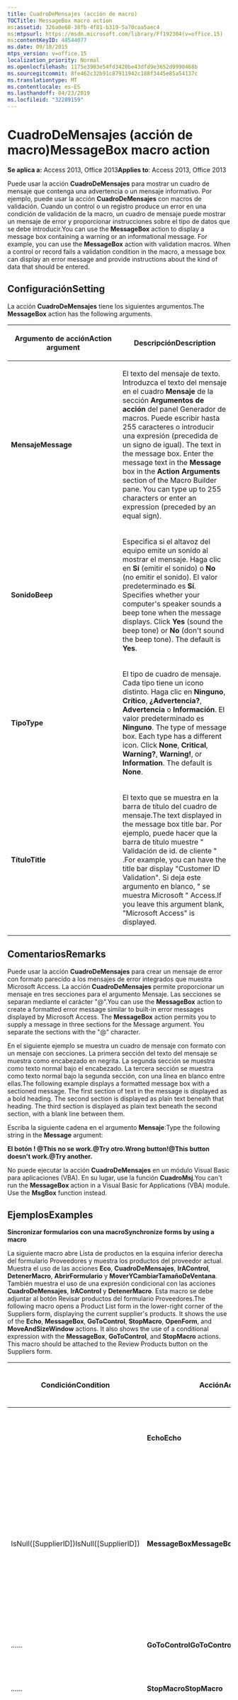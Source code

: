 ```yaml
---
title: CuadroDeMensajes (acción de macro)
TOCTitle: MessageBox macro action
ms:assetid: 326a0e68-38fb-4f81-b319-5a70caa5aec4
ms:mtpsurl: https://msdn.microsoft.com/library/Ff192304(v=office.15)
ms:contentKeyID: 48544077
ms.date: 09/18/2015
mtps_version: v=office.15
localization_priority: Normal
ms.openlocfilehash: 1175e3903e54fd3420be43dfd9e3652d9990468b
ms.sourcegitcommit: 8fe462c32b91c87911942c188f3445e85a54137c
ms.translationtype: MT
ms.contentlocale: es-ES
ms.lasthandoff: 04/23/2019
ms.locfileid: "32289159"
---
```

# <a name="messagebox-macro-action"></a><span data-ttu-id="b8e14-102">CuadroDeMensajes (acción de macro)</span><span class="sxs-lookup"><span data-stu-id="b8e14-102">MessageBox macro action</span></span>

<span data-ttu-id="b8e14-103">**Se aplica a:** Access 2013, Office 2013</span><span class="sxs-lookup"><span data-stu-id="b8e14-103">**Applies to**: Access 2013, Office 2013</span></span>

<span data-ttu-id="b8e14-p101">Puede usar la acción **CuadroDeMensajes** para mostrar un cuadro de mensaje que contenga una advertencia o un mensaje informativo. Por ejemplo, puede usar la acción **CuadroDeMensajes** con macros de validación. Cuando un control o un registro produce un error en una condición de validación de la macro, un cuadro de mensaje puede mostrar un mensaje de error y proporcionar instrucciones sobre el tipo de datos que se debe introducir.</span><span class="sxs-lookup"><span data-stu-id="b8e14-p101">You can use the **MessageBox** action to display a message box containing a warning or an informational message. For example, you can use the **MessageBox** action with validation macros. When a control or record fails a validation condition in the macro, a message box can display an error message and provide instructions about the kind of data that should be entered.</span></span>

## <a name="setting"></a><span data-ttu-id="b8e14-107">Configuración</span><span class="sxs-lookup"><span data-stu-id="b8e14-107">Setting</span></span>

<span data-ttu-id="b8e14-108">La acción **CuadroDeMensajes** tiene los siguientes argumentos.</span><span class="sxs-lookup"><span data-stu-id="b8e14-108">The **MessageBox** action has the following arguments.</span></span>

<table>
<colgroup>
<col style="width: 50%" />
<col style="width: 50%" />
</colgroup>
<thead>
<tr class="header">
<th><p><span data-ttu-id="b8e14-109">Argumento de acción</span><span class="sxs-lookup"><span data-stu-id="b8e14-109">Action argument</span></span></p></th>
<th><p><span data-ttu-id="b8e14-110">Descripción</span><span class="sxs-lookup"><span data-stu-id="b8e14-110">Description</span></span></p></th>
</tr>
</thead>
<tbody>
<tr class="odd">
<td><p><span data-ttu-id="b8e14-111"><strong>Mensaje</strong></span><span class="sxs-lookup"><span data-stu-id="b8e14-111"><strong>Message</strong></span></span></p></td>
<td><p><span data-ttu-id="b8e14-p102">El texto del mensaje de texto. Introduzca el texto del mensaje en el cuadro <strong>Mensaje</strong> de la sección <strong>Argumentos de acción</strong> del panel Generador de macros. Puede escribir hasta 255 caracteres o introducir una expresión (precedida de un signo de igual).  </span><span class="sxs-lookup"><span data-stu-id="b8e14-p102">The text in the message box. Enter the message text in the <strong>Message</strong> box in the <strong>Action Arguments</strong> section of the Macro Builder pane. You can type up to 255 characters or enter an expression (preceded by an equal sign).</span></span></p></td>
</tr>
<tr class="even">
<td><p><span data-ttu-id="b8e14-115"><strong>Sonido</strong></span><span class="sxs-lookup"><span data-stu-id="b8e14-115"><strong>Beep</strong></span></span></p></td>
<td><p><span data-ttu-id="b8e14-p103">Especifica si el altavoz del equipo emite un sonido al mostrar el mensaje. Haga clic en <strong>Sí</strong> (emitir el sonido) o <strong>No</strong> (no emitir el sonido). El valor predeterminado es <strong>Sí</strong>.  </span><span class="sxs-lookup"><span data-stu-id="b8e14-p103">Specifies whether your computer's speaker sounds a beep tone when the message displays. Click <strong>Yes</strong> (sound the beep tone) or <strong>No</strong> (don't sound the beep tone). The default is <strong>Yes</strong>.</span></span></p></td>
</tr>
<tr class="odd">
<td><p><span data-ttu-id="b8e14-119"><strong>Tipo</strong></span><span class="sxs-lookup"><span data-stu-id="b8e14-119"><strong>Type</strong></span></span></p></td>
<td><p><span data-ttu-id="b8e14-p104">El tipo de cuadro de mensaje. Cada tipo tiene un icono distinto. Haga clic en <strong>Ninguno</strong>, <strong>Crítico</strong>, <strong>¿Advertencia?</strong>, <strong>Advertencia</strong> o <strong>Información</strong>. El valor predeterminado es <strong>Ninguno</strong>.  </span><span class="sxs-lookup"><span data-stu-id="b8e14-p104">The type of message box. Each type has a different icon. Click <strong>None</strong>, <strong>Critical</strong>, <strong>Warning?</strong>, <strong>Warning!</strong>, or <strong>Information</strong>. The default is <strong>None</strong>.</span></span></p></td>
</tr>
<tr class="even">
<td><p><span data-ttu-id="b8e14-124"><strong>Título</strong></span><span class="sxs-lookup"><span data-stu-id="b8e14-124"><strong>Title</strong></span></span></p></td>
<td><p><span data-ttu-id="b8e14-125">El texto que se muestra en la barra de título del cuadro de mensaje.</span><span class="sxs-lookup"><span data-stu-id="b8e14-125">The text displayed in the message box title bar.</span></span> <span data-ttu-id="b8e14-126">Por ejemplo, puede hacer que la barra de título muestre &quot; Validación de id. de cliente &quot; .</span><span class="sxs-lookup"><span data-stu-id="b8e14-126">For example, you can have the title bar display &quot;Customer ID Validation&quot;.</span></span> <span data-ttu-id="b8e14-127">Si deja este argumento en blanco, &quot; se muestra Microsoft &quot; Access.</span><span class="sxs-lookup"><span data-stu-id="b8e14-127">If you leave this argument blank, &quot;Microsoft Access&quot; is displayed.</span></span></p></td>
</tr>
</tbody>
</table>


## <a name="remarks"></a><span data-ttu-id="b8e14-128">Comentarios</span><span class="sxs-lookup"><span data-stu-id="b8e14-128">Remarks</span></span>

<span data-ttu-id="b8e14-p106">Puede usar la acción **CuadroDeMensajes** para crear un mensaje de error con formato parecido a los mensajes de error integrados que muestra Microsoft Access. La acción **CuadroDeMensajes** permite proporcionar un mensaje en tres secciones para el argumento Mensaje. Las secciones se separan mediante el carácter "@".</span><span class="sxs-lookup"><span data-stu-id="b8e14-p106">You can use the **MessageBox** action to create a formatted error message similar to built-in error messages displayed by Microsoft Access. The **MessageBox** action permits you to supply a message in three sections for the Message argument. You separate the sections with the "@" character.</span></span>

<span data-ttu-id="b8e14-p107">En el siguiente ejemplo se muestra un cuadro de mensaje con formato con un mensaje con secciones. La primera sección del texto del mensaje se muestra como encabezado en negrita. La segunda sección se muestra como texto normal bajo el encabezado. La tercera sección se muestra como texto normal bajo la segunda sección, con una línea en blanco entre ellas.</span><span class="sxs-lookup"><span data-stu-id="b8e14-p107">The following example displays a formatted message box with a sectioned message. The first section of text in the message is displayed as a bold heading. The second section is displayed as plain text beneath that heading. The third section is displayed as plain text beneath the second section, with a blank line between them.</span></span>

<span data-ttu-id="b8e14-136">Escriba la siguiente cadena en el argumento **Mensaje**:</span><span class="sxs-lookup"><span data-stu-id="b8e14-136">Type the following string in the **Message** argument:</span></span>

<span data-ttu-id="b8e14-137">**El botón \! @This no se work.@Try otro.**</span><span class="sxs-lookup"><span data-stu-id="b8e14-137">**Wrong button\!@This button doesn't work.@Try another.**</span></span>

<span data-ttu-id="b8e14-p108">No puede ejecutar la acción **CuadroDeMensajes** en un módulo Visual Basic para aplicaciones (VBA). En su lugar, use la función **CuadroMsj**.</span><span class="sxs-lookup"><span data-stu-id="b8e14-p108">You can't run the **MessageBox** action in a Visual Basic for Applications (VBA) module. Use the **MsgBox** function instead.</span></span>

## <a name="examples"></a><span data-ttu-id="b8e14-140">Ejemplos</span><span class="sxs-lookup"><span data-stu-id="b8e14-140">Examples</span></span>

<span data-ttu-id="b8e14-141">**Sincronizar formularios con una macro**</span><span class="sxs-lookup"><span data-stu-id="b8e14-141">**Synchronize forms by using a macro**</span></span>

<span data-ttu-id="b8e14-p109">La siguiente macro abre Lista de productos en la esquina inferior derecha del formulario Proveedores y muestra los productos del proveedor actual. Muestra el uso de las acciones **Eco**, **CuadroDeMensajes**, **IrAControl**, **DetenerMacro**, **AbrirFormulario** y **MoverYCambiarTamañoDeVentana**. También muestra el uso de una expresión condicional con las acciones **CuadroDeMensajes**, **IrAControl** y **DetenerMacro**. Esta macro se debe adjuntar al botón Revisar productos del formulario Proveedores.</span><span class="sxs-lookup"><span data-stu-id="b8e14-p109">The following macro opens a Product List form in the lower-right corner of the Suppliers form, displaying the current supplier's products. It shows the use of the **Echo**, **MessageBox**, **GoToControl**, **StopMacro**, **OpenForm**, and **MoveAndSizeWindow** actions. It also shows the use of a conditional expression with the **MessageBox**, **GoToControl**, and **StopMacro** actions. This macro should be attached to the Review Products button on the Suppliers form.</span></span>

<table>
<colgroup>
<col style="width: 25%" />
<col style="width: 25%" />
<col style="width: 25%" />
<col style="width: 25%" />
</colgroup>
<thead>
<tr class="header">
<th><p><span data-ttu-id="b8e14-146">Condición</span><span class="sxs-lookup"><span data-stu-id="b8e14-146">Condition</span></span></p></th>
<th><p><span data-ttu-id="b8e14-147">Acción</span><span class="sxs-lookup"><span data-stu-id="b8e14-147">Action</span></span></p></th>
<th><p><span data-ttu-id="b8e14-148">Argumentos: Configuración</span><span class="sxs-lookup"><span data-stu-id="b8e14-148">Arguments: Setting</span></span></p></th>
<th><p><span data-ttu-id="b8e14-149">Comentario</span><span class="sxs-lookup"><span data-stu-id="b8e14-149">Comment</span></span></p></th>
</tr>
</thead>
<tbody>
<tr class="odd">
<td><p></p></td>
<td><p><span data-ttu-id="b8e14-150"><strong>Echo</strong></span><span class="sxs-lookup"><span data-stu-id="b8e14-150"><strong>Echo</strong></span></span></p></td>
<td><p><span data-ttu-id="b8e14-151"><strong>Eco activo</strong>: <strong>No</strong></span><span class="sxs-lookup"><span data-stu-id="b8e14-151"><strong>Echo On</strong>: <strong>No</strong></span></span></p></td>
<td><p><span data-ttu-id="b8e14-152">Detener la actualización de la pantalla mientras se ejecuta la macro.</span><span class="sxs-lookup"><span data-stu-id="b8e14-152">Stop screen updating while the macro is running.</span></span></p></td>
</tr>
<tr class="even">
<td><p><span data-ttu-id="b8e14-153">IsNull([SupplierID])</span><span class="sxs-lookup"><span data-stu-id="b8e14-153">IsNull([SupplierID])</span></span></p></td>
<td><p><span data-ttu-id="b8e14-154"><strong>MessageBox</strong></span><span class="sxs-lookup"><span data-stu-id="b8e14-154"><strong>MessageBox</strong></span></span></p></td>
<td><p><span data-ttu-id="b8e14-155"><strong>Mensaje</strong>: Mueva al registro de proveedores los productos que quiera ver y haga clic en el botón Revisar productos de nuevo.</span><span class="sxs-lookup"><span data-stu-id="b8e14-155"><strong>Message</strong>: Move to the supplier record whose products you want to see, then click the Review Products button again.</span></span> <span data-ttu-id="b8e14-156"><strong>Pitido</strong>: <strong>YesType</strong>: <strong>NoneTitle</strong>: Select a Supplier</span><span class="sxs-lookup"><span data-stu-id="b8e14-156"><strong>Beep</strong>: <strong>YesType</strong>: <strong>NoneTitle</strong>: Select a Supplier</span></span></p></td>
<td><p><span data-ttu-id="b8e14-157">Si no hay ningún proveedor actual en el formulario Proveedores, mostrar un mensaje.</span><span class="sxs-lookup"><span data-stu-id="b8e14-157">If there is no current supplier on the Suppliers form, display a message.</span></span></p></td>
</tr>
<tr class="odd">
<td><p><span data-ttu-id="b8e14-158">...</span><span class="sxs-lookup"><span data-stu-id="b8e14-158">...</span></span></p></td>
<td><p><span data-ttu-id="b8e14-159"><strong>GoToControl</strong></span><span class="sxs-lookup"><span data-stu-id="b8e14-159"><strong>GoToControl</strong></span></span></p></td>
<td><p><span data-ttu-id="b8e14-160"><strong>Nombre del control</strong>: NombreDeEmpresa</span><span class="sxs-lookup"><span data-stu-id="b8e14-160"><strong>Control Name</strong>: CompanyName</span></span></p></td>
<td><p><span data-ttu-id="b8e14-161">Mover el foco al control NombreDeEmpresa.</span><span class="sxs-lookup"><span data-stu-id="b8e14-161">Move focus to the CompanyName control.</span></span></p></td>
</tr>
<tr class="even">
<td><p><span data-ttu-id="b8e14-162">...</span><span class="sxs-lookup"><span data-stu-id="b8e14-162">...</span></span></p></td>
<td><p><span data-ttu-id="b8e14-163"><strong>StopMacro</strong></span><span class="sxs-lookup"><span data-stu-id="b8e14-163"><strong>StopMacro</strong></span></span></p></td>
<td><p></p></td>
<td><p><span data-ttu-id="b8e14-164">Detener la macro.</span><span class="sxs-lookup"><span data-stu-id="b8e14-164">Stop the macro.</span></span></p></td>
</tr>
<tr class="odd">
<td><p></p></td>
<td><p><span data-ttu-id="b8e14-165"><strong>OpenForm</strong></span><span class="sxs-lookup"><span data-stu-id="b8e14-165"><strong>OpenForm</strong></span></span></p></td>
<td><p><span data-ttu-id="b8e14-166"><strong>Nombre del</strong>formulario : Vista lista <strong>de productos</strong>: <strong>DatasheetFilter Name</strong>: Where <strong>Condition</strong>: [SupplierID] = [Forms]! [Proveedores]! [SupplierID] <strong>Modo de datos</strong>: <strong>Modo De solo lecturaWindow</strong>: <strong>Normal</strong></span><span class="sxs-lookup"><span data-stu-id="b8e14-166"><strong>Form Name</strong>: Product List <strong>View</strong>: <strong>DatasheetFilter Name</strong>: <strong>Where Condition</strong>: [SupplierID] = [Forms]![Suppliers]![SupplierID] <strong>Data Mode</strong>: <strong>Read OnlyWindow Mode</strong>: <strong>Normal</strong></span></span></p></td>
<td><p><span data-ttu-id="b8e14-167">Abrir el formulario Lista de productos y mostrar los productos del proveedor actual.</span><span class="sxs-lookup"><span data-stu-id="b8e14-167">Open the Product List form and show the current supplier's products.</span></span></p></td>
</tr>
<tr class="even">
<td><p></p></td>
<td><p><span data-ttu-id="b8e14-168"><strong>MoveAndSizeWindow</strong></span><span class="sxs-lookup"><span data-stu-id="b8e14-168"><strong>MoveAndSizeWindow</strong></span></span></p></td>
<td><p><span data-ttu-id="b8e14-169"><strong>Right</strong>: 0.7799 &quot; <strong>Down</strong>: 1.8&quot;</span><span class="sxs-lookup"><span data-stu-id="b8e14-169"><strong>Right</strong>: 0.7799&quot; <strong>Down</strong>: 1.8&quot;</span></span></p></td>
<td><p><span data-ttu-id="b8e14-170">Coloque el formulario Lista de productos en la esquina inferior derecha del formulario Proveedores.</span><span class="sxs-lookup"><span data-stu-id="b8e14-170">Position the Product List form in the lower right of the Suppliers form.</span></span></p></td>
</tr>
</tbody>
</table>


<span data-ttu-id="b8e14-171">**Validar los datos con una macro**</span><span class="sxs-lookup"><span data-stu-id="b8e14-171">**Validate data by using a macro**</span></span>

<span data-ttu-id="b8e14-p111">La siguiente macro de validación comprueba los códigos postales introducidos en el formulario Proveedores. Muestra el uso de las acciones **DetenerMacro**, **CuadroDeMensajes**, **CancelarEvento** e **IrAControl**. Una expresión condicional comprueba el país o región, y el código postal introducidos en un registro del formulario. Si el código postal no tiene el formato correcto para el país o región, la macro muestra un cuadro de mensaje y cancela el guardado del registro. Luego, devuelve el control CódigoPostal, donde puede corregir el error. Esta macro se debe adjuntar a la propiedad **BeforeUpdate** del formulario Proveedores.</span><span class="sxs-lookup"><span data-stu-id="b8e14-p111">The following validation macro checks the postal codes entered in a Suppliers form. It shows the use of the **StopMacro**, **MessageBox**, **CancelEvent**, and **GoToControl** actions. A conditional expression checks the country/region and postal code entered in a record on the form. If the postal code isn't in the right format for the country/region, the macro displays a message box and cancels saving the record. It then returns you to the PostalCode control, where you can correct the error. This macro should be attached to the **BeforeUpdate** property of the Suppliers form.</span></span>

<table>
<colgroup>
<col style="width: 25%" />
<col style="width: 25%" />
<col style="width: 25%" />
<col style="width: 25%" />
</colgroup>
<thead>
<tr class="header">
<th><p><span data-ttu-id="b8e14-178">Condición</span><span class="sxs-lookup"><span data-stu-id="b8e14-178">Condition</span></span></p></th>
<th><p><span data-ttu-id="b8e14-179">Acción</span><span class="sxs-lookup"><span data-stu-id="b8e14-179">Action</span></span></p></th>
<th><p><span data-ttu-id="b8e14-180">Argumentos: Configuración</span><span class="sxs-lookup"><span data-stu-id="b8e14-180">Arguments: Setting</span></span></p></th>
<th><p><span data-ttu-id="b8e14-181">Comentario</span><span class="sxs-lookup"><span data-stu-id="b8e14-181">Comment</span></span></p></th>
</tr>
</thead>
<tbody>
<tr class="odd">
<td><p><span data-ttu-id="b8e14-182">IsNull([CountryRegion])</span><span class="sxs-lookup"><span data-stu-id="b8e14-182">IsNull([CountryRegion])</span></span></p></td>
<td><p><span data-ttu-id="b8e14-183"><strong>StopMacro</strong></span><span class="sxs-lookup"><span data-stu-id="b8e14-183"><strong>StopMacro</strong></span></span></p></td>
<td><p></p></td>
<td><p><span data-ttu-id="b8e14-184">Si PaísRegión es <strong>Null</strong>, el código postal no se podrá validar.</span><span class="sxs-lookup"><span data-stu-id="b8e14-184">If CountryRegion is <strong>Null</strong>, the postal code can't be validated.</span></span></p></td>
</tr>
<tr class="even">
<td><p><span data-ttu-id="b8e14-185">[CountryRegion] In ( &quot; France , Italy , Spain ) and &quot; &quot; &quot; &quot; &quot; Len([PostalCode]) &lt; &gt; 5</span><span class="sxs-lookup"><span data-stu-id="b8e14-185">[CountryRegion] In (&quot;France&quot;,&quot;Italy&quot;,&quot;Spain&quot;) And Len([PostalCode]) &lt;&gt; 5</span></span></p></td>
<td><p><span data-ttu-id="b8e14-186"><strong>MessageBox</strong></span><span class="sxs-lookup"><span data-stu-id="b8e14-186"><strong>MessageBox</strong></span></span></p></td>
<td><p><span data-ttu-id="b8e14-187"><strong>Mensaje</strong>: el código postal debe ser de 5 caracteres.</span><span class="sxs-lookup"><span data-stu-id="b8e14-187"><strong>Message</strong>: The postal code must be 5 characters.</span></span> <span data-ttu-id="b8e14-188"><strong>Pitido</strong>: <strong>YesType</strong>: <strong>InformationTitle</strong>: Error de código postal</span><span class="sxs-lookup"><span data-stu-id="b8e14-188"><strong>Beep</strong>: <strong>YesType</strong>: <strong>InformationTitle</strong>: Postal Code Error</span></span></p></td>
<td><p><span data-ttu-id="b8e14-189">Si el código postal no tiene 5 caracteres, mostrar un mensaje.</span><span class="sxs-lookup"><span data-stu-id="b8e14-189">If the postal code isn't 5 characters, display a message.</span></span></p></td>
</tr>
<tr class="odd">
<td><p><span data-ttu-id="b8e14-190">...</span><span class="sxs-lookup"><span data-stu-id="b8e14-190">...</span></span></p></td>
<td><p><span data-ttu-id="b8e14-191"><strong>CancelEvent</strong></span><span class="sxs-lookup"><span data-stu-id="b8e14-191"><strong>CancelEvent</strong></span></span></p></td>
<td><p></p></td>
<td><p><span data-ttu-id="b8e14-192">Cancelar el evento.</span><span class="sxs-lookup"><span data-stu-id="b8e14-192">Cancel the event.</span></span></p></td>
</tr>
<tr class="even">
<td><p></p></td>
<td><p><span data-ttu-id="b8e14-193"><strong>GoToControl</strong></span><span class="sxs-lookup"><span data-stu-id="b8e14-193"><strong>GoToControl</strong></span></span></p></td>
<td><p><span data-ttu-id="b8e14-194"><strong>Nombre del control</strong>: CódigoPostal</span><span class="sxs-lookup"><span data-stu-id="b8e14-194"><strong>Control Name</strong>: PostalCode</span></span></p></td>
<td><p></p></td>
</tr>
<tr class="odd">
<td><p><span data-ttu-id="b8e14-195">[CountryRegion] In ( &quot; Australia , Singapore ) And &quot; &quot; &quot; Len([PostalCode]) &lt; &gt; 4</span><span class="sxs-lookup"><span data-stu-id="b8e14-195">[CountryRegion] In (&quot;Australia&quot;,&quot;Singapore&quot;) And Len([PostalCode]) &lt;&gt; 4</span></span></p></td>
<td><p><span data-ttu-id="b8e14-196"><strong>MessageBox</strong></span><span class="sxs-lookup"><span data-stu-id="b8e14-196"><strong>MessageBox</strong></span></span></p></td>
<td><p><span data-ttu-id="b8e14-197"><strong>Mensaje</strong>: el código postal debe ser de 4 caracteres.</span><span class="sxs-lookup"><span data-stu-id="b8e14-197"><strong>Message</strong>: The postal code must be 4 characters.</span></span> <span data-ttu-id="b8e14-198"><strong>Pitido</strong>: <strong>YesType</strong>: <strong>InformationTitle</strong>: Error de código postal</span><span class="sxs-lookup"><span data-stu-id="b8e14-198"><strong>Beep</strong>: <strong>YesType</strong>: <strong>InformationTitle</strong>: Postal Code Error</span></span></p></td>
<td><p><span data-ttu-id="b8e14-199">Si el código postal no tiene 4 caracteres, mostrar un mensaje.</span><span class="sxs-lookup"><span data-stu-id="b8e14-199">If the postal code isn't 4 characters, display a message.</span></span></p></td>
</tr>
<tr class="even">
<td><p><span data-ttu-id="b8e14-200">...</span><span class="sxs-lookup"><span data-stu-id="b8e14-200">...</span></span></p></td>
<td><p><span data-ttu-id="b8e14-201"><strong>CancelEvent</strong></span><span class="sxs-lookup"><span data-stu-id="b8e14-201"><strong>CancelEvent</strong></span></span></p></td>
<td><p></p></td>
<td><p><span data-ttu-id="b8e14-202">Cancelar el evento.</span><span class="sxs-lookup"><span data-stu-id="b8e14-202">Cancel the event.</span></span></p></td>
</tr>
<tr class="odd">
<td><p></p></td>
<td><p><span data-ttu-id="b8e14-203"><strong>GoToControl</strong></span><span class="sxs-lookup"><span data-stu-id="b8e14-203"><strong>GoToControl</strong></span></span></p></td>
<td><p><span data-ttu-id="b8e14-204"><strong>Nombre del control</strong>: CódigoPostal</span><span class="sxs-lookup"><span data-stu-id="b8e14-204"><strong>Control Name</strong>: PostalCode</span></span></p></td>
<td><p></p></td>
</tr>
<tr class="even">
<td><p><span data-ttu-id="b8e14-205">([CountryRegion] = &quot; Canada &quot; ) And ([PostalCode] Not Like &quot; [A-Z][0-9][A-Z] [0-9][A-Z][0-9] &quot; )</span><span class="sxs-lookup"><span data-stu-id="b8e14-205">([CountryRegion] = &quot;Canada&quot;) And ([PostalCode] Not Like&quot;[A-Z][0-9][A-Z] [0-9][A-Z][0-9]&quot;)</span></span></p></td>
<td><p><span data-ttu-id="b8e14-206"><strong>MessageBox</strong></span><span class="sxs-lookup"><span data-stu-id="b8e14-206"><strong>MessageBox</strong></span></span></p></td>
<td><p><span data-ttu-id="b8e14-207"><strong>Mensaje</strong>: El código postal no es válido.</span><span class="sxs-lookup"><span data-stu-id="b8e14-207"><strong>Message</strong>: The postal code is not valid.</span></span> <span data-ttu-id="b8e14-208">Ejemplo de código canadiense: H1J 1C3 <strong>Beep</strong>: <strong>YesType</strong>: <strong>InformationTitle</strong>: Postal Code Error</span><span class="sxs-lookup"><span data-stu-id="b8e14-208">Example of Canadian code: H1J 1C3 <strong>Beep</strong>: <strong>YesType</strong>: <strong>InformationTitle</strong>: Postal Code Error</span></span></p></td>
<td><p><span data-ttu-id="b8e14-p115">Si el código postal no es correcto para Canadá, mostrar un mensaje. (Ejemplo de código canadiense: H1J 1C3)</span><span class="sxs-lookup"><span data-stu-id="b8e14-p115">If the postal code isn't correct for Canada, display a message. (Example of Canadian code: H1J 1C3)</span></span></p></td>
</tr>
<tr class="odd">
<td><p><span data-ttu-id="b8e14-211">...</span><span class="sxs-lookup"><span data-stu-id="b8e14-211">...</span></span></p></td>
<td><p><span data-ttu-id="b8e14-212"><strong>CancelEvent</strong></span><span class="sxs-lookup"><span data-stu-id="b8e14-212"><strong>CancelEvent</strong></span></span></p></td>
<td><p></p></td>
<td><p><span data-ttu-id="b8e14-213">Cancelar el evento.</span><span class="sxs-lookup"><span data-stu-id="b8e14-213">Cancel the event.</span></span></p></td>
</tr>
</tbody>
</table>

